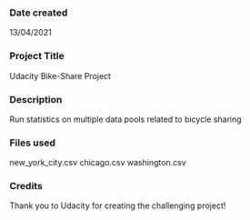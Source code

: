 ### Date created
13/04/2021

### Project Title
Udacity Bike-Share Project

### Description
Run statistics on multiple data pools related to bicycle sharing

### Files used
new_york_city.csv
chicago.csv
washington.csv

### Credits
Thank you to Udacity for creating the challenging project!
